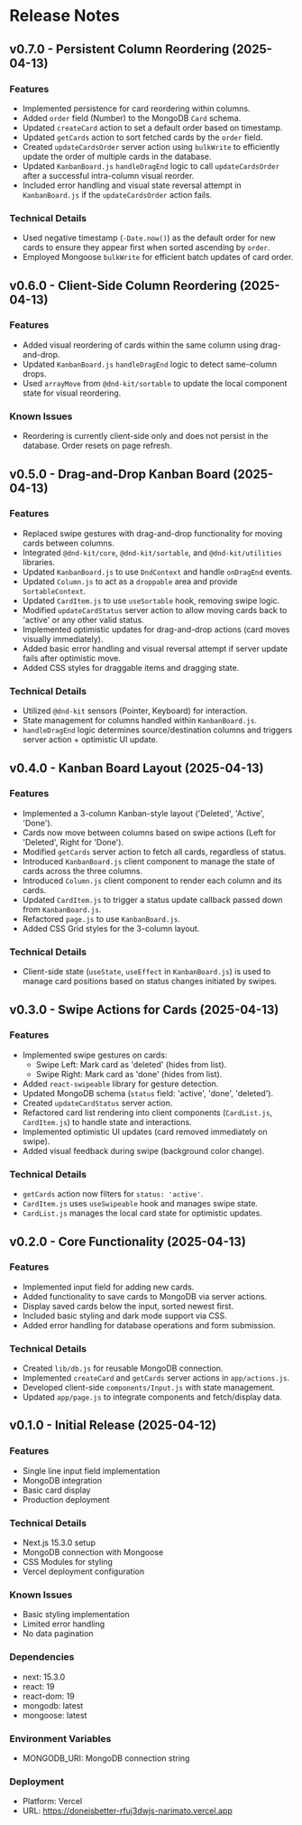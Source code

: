 # Release Notes

## v0.7.0 - Persistent Column Reordering (2025-04-13)

### Features
- Implemented persistence for card reordering within columns.
- Added `order` field (Number) to the MongoDB `Card` schema.
- Updated `createCard` action to set a default order based on timestamp.
- Updated `getCards` action to sort fetched cards by the `order` field.
- Created `updateCardsOrder` server action using `bulkWrite` to efficiently update the order of multiple cards in the database.
- Updated `KanbanBoard.js` `handleDragEnd` logic to call `updateCardsOrder` after a successful intra-column visual reorder.
- Included error handling and visual state reversal attempt in `KanbanBoard.js` if the `updateCardsOrder` action fails.

### Technical Details
- Used negative timestamp (`-Date.now()`) as the default order for new cards to ensure they appear first when sorted ascending by `order`.
- Employed Mongoose `bulkWrite` for efficient batch updates of card order.

## v0.6.0 - Client-Side Column Reordering (2025-04-13)

### Features
- Added visual reordering of cards within the same column using drag-and-drop.
- Updated `KanbanBoard.js` `handleDragEnd` logic to detect same-column drops.
- Used `arrayMove` from `@dnd-kit/sortable` to update the local component state for visual reordering.

### Known Issues
- Reordering is currently client-side only and does not persist in the database. Order resets on page refresh.

## v0.5.0 - Drag-and-Drop Kanban Board (2025-04-13)

### Features
- Replaced swipe gestures with drag-and-drop functionality for moving cards between columns.
- Integrated `@dnd-kit/core`, `@dnd-kit/sortable`, and `@dnd-kit/utilities` libraries.
- Updated `KanbanBoard.js` to use `DndContext` and handle `onDragEnd` events.
- Updated `Column.js` to act as a `droppable` area and provide `SortableContext`.
- Updated `CardItem.js` to use `useSortable` hook, removing swipe logic.
- Modified `updateCardStatus` server action to allow moving cards back to 'active' or any other valid status.
- Implemented optimistic updates for drag-and-drop actions (card moves visually immediately).
- Added basic error handling and visual reversal attempt if server update fails after optimistic move.
- Added CSS styles for draggable items and dragging state.

### Technical Details
- Utilized `@dnd-kit` sensors (Pointer, Keyboard) for interaction.
- State management for columns handled within `KanbanBoard.js`.
- `handleDragEnd` logic determines source/destination columns and triggers server action + optimistic UI update.

## v0.4.0 - Kanban Board Layout (2025-04-13)

### Features
- Implemented a 3-column Kanban-style layout ('Deleted', 'Active', 'Done').
- Cards now move between columns based on swipe actions (Left for 'Deleted', Right for 'Done').
- Modified `getCards` server action to fetch all cards, regardless of status.
- Introduced `KanbanBoard.js` client component to manage the state of cards across the three columns.
- Introduced `Column.js` client component to render each column and its cards.
- Updated `CardItem.js` to trigger a status update callback passed down from `KanbanBoard.js`.
- Refactored `page.js` to use `KanbanBoard.js`.
- Added CSS Grid styles for the 3-column layout.

### Technical Details
- Client-side state (`useState`, `useEffect` in `KanbanBoard.js`) is used to manage card positions based on status changes initiated by swipes.

## v0.3.0 - Swipe Actions for Cards (2025-04-13)

### Features
- Implemented swipe gestures on cards:
  - Swipe Left: Mark card as 'deleted' (hides from list).
  - Swipe Right: Mark card as 'done' (hides from list).
- Added `react-swipeable` library for gesture detection.
- Updated MongoDB schema (`status` field: 'active', 'done', 'deleted').
- Created `updateCardStatus` server action.
- Refactored card list rendering into client components (`CardList.js`, `CardItem.js`) to handle state and interactions.
- Implemented optimistic UI updates (card removed immediately on swipe).
- Added visual feedback during swipe (background color change).

### Technical Details
- `getCards` action now filters for `status: 'active'`.
- `CardItem.js` uses `useSwipeable` hook and manages swipe state.
- `CardList.js` manages the local card state for optimistic updates.

## v0.2.0 - Core Functionality (2025-04-13)

### Features
- Implemented input field for adding new cards.
- Added functionality to save cards to MongoDB via server actions.
- Display saved cards below the input, sorted newest first.
- Included basic styling and dark mode support via CSS.
- Added error handling for database operations and form submission.

### Technical Details
- Created `lib/db.js` for reusable MongoDB connection.
- Implemented `createCard` and `getCards` server actions in `app/actions.js`.
- Developed client-side `components/Input.js` with state management.
- Updated `app/page.js` to integrate components and fetch/display data.

## v0.1.0 - Initial Release (2025-04-12)

### Features
- Single line input field implementation
- MongoDB integration
- Basic card display
- Production deployment

### Technical Details
- Next.js 15.3.0 setup
- MongoDB connection with Mongoose
- CSS Modules for styling
- Vercel deployment configuration

### Known Issues
- Basic styling implementation
- Limited error handling
- No data pagination

### Dependencies
- next: 15.3.0
- react: 19
- react-dom: 19
- mongodb: latest
- mongoose: latest

### Environment Variables
- MONGODB_URI: MongoDB connection string

### Deployment
- Platform: Vercel
- URL: https://doneisbetter-rfuj3dwjs-narimato.vercel.app
